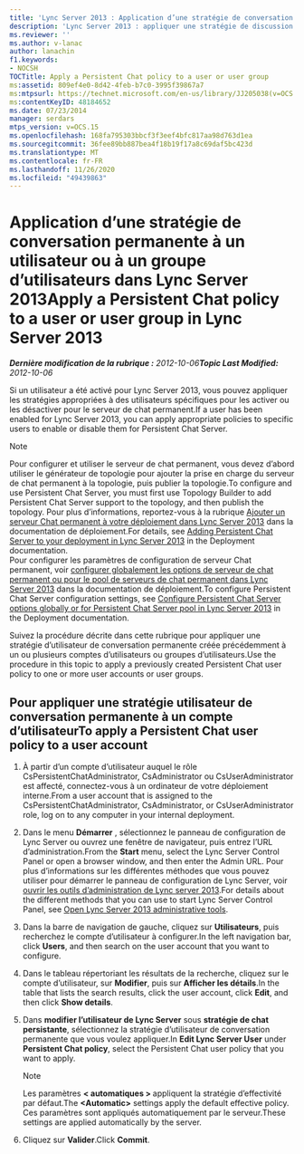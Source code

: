```yaml
---
title: 'Lync Server 2013 : Application d’une stratégie de conversation permanente à un utilisateur ou à un groupe d’utilisateurs'
description: 'Lync Server 2013 : appliquer une stratégie de discussion permanente à un utilisateur ou à un groupe d’utilisateurs.'
ms.reviewer: ''
ms.author: v-lanac
author: lanachin
f1.keywords:
- NOCSH
TOCTitle: Apply a Persistent Chat policy to a user or user group
ms:assetid: 809ef4e0-8d42-4feb-b7c0-3995f39867a7
ms:mtpsurl: https://technet.microsoft.com/en-us/library/JJ205038(v=OCS.15)
ms:contentKeyID: 48184652
ms.date: 07/23/2014
manager: serdars
mtps_version: v=OCS.15
ms.openlocfilehash: 168fa795303bbcf3f3eef4bfc817aa98d763d1ea
ms.sourcegitcommit: 36fee89bb887bea4f18b19f17a8c69daf5bc423d
ms.translationtype: MT
ms.contentlocale: fr-FR
ms.lasthandoff: 11/26/2020
ms.locfileid: "49439863"
---
```

# <a name="apply-a-persistent-chat-policy-to-a-user-or-user-group-in-lync-server-2013"></a><span data-ttu-id="a77ee-103">Application d’une stratégie de conversation permanente à un utilisateur ou à un groupe d’utilisateurs dans Lync Server 2013</span><span class="sxs-lookup"><span data-stu-id="a77ee-103">Apply a Persistent Chat policy to a user or user group in Lync Server 2013</span></span>

<div data-xmlns="http://www.w3.org/1999/xhtml">

<div class="topic" data-xmlns="http://www.w3.org/1999/xhtml" data-msxsl="urn:schemas-microsoft-com:xslt" data-cs="https://msdn.microsoft.com/">

<div data-asp="https://msdn2.microsoft.com/asp">



</div>

<div id="mainSection">

<div id="mainBody"><span data-ttu-id="a77ee-104">

<span> </span></span><span class="sxs-lookup"><span data-stu-id="a77ee-104">

<span> </span></span></span>

<span data-ttu-id="a77ee-105">_**Dernière modification de la rubrique :** 2012-10-06_</span><span class="sxs-lookup"><span data-stu-id="a77ee-105">_**Topic Last Modified:** 2012-10-06_</span></span>

<span data-ttu-id="a77ee-106">Si un utilisateur a été activé pour Lync Server 2013, vous pouvez appliquer les stratégies appropriées à des utilisateurs spécifiques pour les activer ou les désactiver pour le serveur de chat permanent.</span><span class="sxs-lookup"><span data-stu-id="a77ee-106">If a user has been enabled for Lync Server 2013, you can apply appropriate policies to specific users to enable or disable them for Persistent Chat Server.</span></span>

<div>


> [!NOTE]  
> <span data-ttu-id="a77ee-107">Pour configurer et utiliser le serveur de chat permanent, vous devez d’abord utiliser le générateur de topologie pour ajouter la prise en charge du serveur de chat permanent à la topologie, puis publier la topologie.</span><span class="sxs-lookup"><span data-stu-id="a77ee-107">To configure and use Persistent Chat Server, you must first use Topology Builder to add Persistent Chat Server support to the topology, and then publish the topology.</span></span> <span data-ttu-id="a77ee-108">Pour plus d’informations, reportez-vous à la rubrique <A href="lync-server-2013-adding-persistent-chat-server-to-your-deployment.md">Ajouter un serveur Chat permanent à votre déploiement dans Lync Server 2013</A> dans la documentation de déploiement.</span><span class="sxs-lookup"><span data-stu-id="a77ee-108">For details, see <A href="lync-server-2013-adding-persistent-chat-server-to-your-deployment.md">Adding Persistent Chat Server to your deployment in Lync Server 2013</A> in the Deployment documentation.</span></span><BR><span data-ttu-id="a77ee-109">Pour configurer les paramètres de configuration de serveur Chat permanent, voir <A href="lync-server-2013-configure-persistent-chat-server-options-globally-or-for-persistent-chat-server-pool.md">configurer globalement les options de serveur de chat permanent ou pour le pool de serveurs de chat permanent dans Lync Server 2013</A> dans la documentation de déploiement.</span><span class="sxs-lookup"><span data-stu-id="a77ee-109">To configure Persistent Chat Server configuration settings, see <A href="lync-server-2013-configure-persistent-chat-server-options-globally-or-for-persistent-chat-server-pool.md">Configure Persistent Chat Server options globally or for Persistent Chat Server pool in Lync Server 2013</A> in the Deployment documentation.</span></span>



</div>

<span data-ttu-id="a77ee-110">Suivez la procédure décrite dans cette rubrique pour appliquer une stratégie d’utilisateur de conversation permanente créée précédemment à un ou plusieurs comptes d’utilisateurs ou groupes d’utilisateurs.</span><span class="sxs-lookup"><span data-stu-id="a77ee-110">Use the procedure in this topic to apply a previously created Persistent Chat user policy to one or more user accounts or user groups.</span></span>

<div>

## <a name="to-apply-a-persistent-chat-user-policy-to-a-user-account"></a><span data-ttu-id="a77ee-111">Pour appliquer une stratégie utilisateur de conversation permanente à un compte d’utilisateur</span><span class="sxs-lookup"><span data-stu-id="a77ee-111">To apply a Persistent Chat user policy to a user account</span></span>

1.  <span data-ttu-id="a77ee-112">À partir d’un compte d’utilisateur auquel le rôle CsPersistentChatAdministrator, CsAdministrator ou CsUserAdministrator est affecté, connectez-vous à un ordinateur de votre déploiement interne.</span><span class="sxs-lookup"><span data-stu-id="a77ee-112">From a user account that is assigned to the CsPersistentChatAdministrator, CsAdministrator, or CsUserAdministrator role, log on to any computer in your internal deployment.</span></span>

2.  <span data-ttu-id="a77ee-113">Dans le menu **Démarrer** , sélectionnez le panneau de configuration de Lync Server ou ouvrez une fenêtre de navigateur, puis entrez l’URL d’administration.</span><span class="sxs-lookup"><span data-stu-id="a77ee-113">From the **Start** menu, select the Lync Server Control Panel or open a browser window, and then enter the Admin URL.</span></span> <span data-ttu-id="a77ee-114">Pour plus d’informations sur les différentes méthodes que vous pouvez utiliser pour démarrer le panneau de configuration de Lync Server, voir [ouvrir les outils d’administration de Lync server 2013](lync-server-2013-open-lync-server-administrative-tools.md).</span><span class="sxs-lookup"><span data-stu-id="a77ee-114">For details about the different methods that you can use to start Lync Server Control Panel, see [Open Lync Server 2013 administrative tools](lync-server-2013-open-lync-server-administrative-tools.md).</span></span>

3.  <span data-ttu-id="a77ee-115">Dans la barre de navigation de gauche, cliquez sur **Utilisateurs**, puis recherchez le compte d’utilisateur à configurer.</span><span class="sxs-lookup"><span data-stu-id="a77ee-115">In the left navigation bar, click **Users**, and then search on the user account that you want to configure.</span></span>

4.  <span data-ttu-id="a77ee-116">Dans le tableau répertoriant les résultats de la recherche, cliquez sur le compte d’utilisateur, sur **Modifier**, puis sur **Afficher les détails**.</span><span class="sxs-lookup"><span data-stu-id="a77ee-116">In the table that lists the search results, click the user account, click **Edit**, and then click **Show details**.</span></span>

5.  <span data-ttu-id="a77ee-117">Dans **modifier l’utilisateur de Lync Server** sous **stratégie de chat persistante**, sélectionnez la stratégie d’utilisateur de conversation permanente que vous voulez appliquer.</span><span class="sxs-lookup"><span data-stu-id="a77ee-117">In **Edit Lync Server User** under **Persistent Chat policy**, select the Persistent Chat user policy that you want to apply.</span></span>
    
    <div>
    

    > [!NOTE]  
    > <span data-ttu-id="a77ee-118">Les paramètres <STRONG> &lt; automatiques &gt; </STRONG> appliquent la stratégie d’effectivité par défaut.</span><span class="sxs-lookup"><span data-stu-id="a77ee-118">The <STRONG>&lt;Automatic&gt;</STRONG> settings apply the default effective policy.</span></span> <span data-ttu-id="a77ee-119">Ces paramètres sont appliqués automatiquement par le serveur.</span><span class="sxs-lookup"><span data-stu-id="a77ee-119">These settings are applied automatically by the server.</span></span>

    
    </div>

6.  <span data-ttu-id="a77ee-120">Cliquez sur **Valider**.</span><span class="sxs-lookup"><span data-stu-id="a77ee-120">Click **Commit**.</span></span>

<span data-ttu-id="a77ee-121"></div>

</div>

<span> </span>

</div>

</div>

</span><span class="sxs-lookup"><span data-stu-id="a77ee-121"></div>

</div>

<span> </span>

</div>

</div>

</span></span></div>


